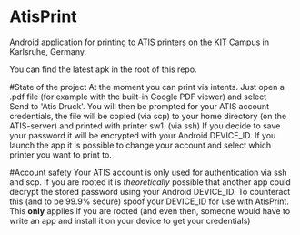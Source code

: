 # AtisPrint
  Android application for printing to ATIS printers on the KIT Campus in Karlsruhe, Germany.

  You can find the latest apk in the root of this repo.

#State of the project
  At the moment you can print via intents. Just open a .pdf file (for example with the built-in Google PDF viewer) and select     
  Send to 'Atis Druck'.
  You will then be prompted for your ATIS account credentials, the file will be copied (via scp) 
  to your home directory (on the   ATIS-server) and printed with printer sw1. (via ssh)
  If you decide to save your password it will be encrypted with your Android DEVICE_ID.
  If you launch the app it is possible to change your account and select which printer you want to print to.
  
#Account safety
  Your ATIS account is only used for authentication via ssh and scp.
  If you are rooted it is *theoretically* possible that another app could decrypt the stored password using your Android
  DEVICE_ID. To counteract this (and to be 99.9% secure) spoof your DEVICE_ID for use with AtisPrint. 
  This **only** applies if you are rooted 
  (and even then, someone would have to write an app and install it on your device to get your credentials)
